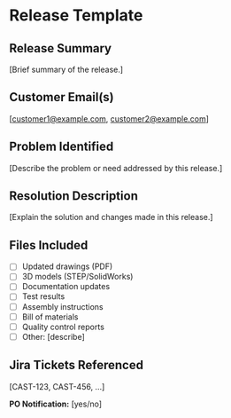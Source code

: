 # Release Template

## Release Summary
[Brief summary of the release.]

## Customer Email(s)
[customer1@example.com, customer2@example.com]

## Problem Identified
[Describe the problem or need addressed by this release.]

## Resolution Description
[Explain the solution and changes made in this release.]

## Files Included
- [ ] Updated drawings (PDF)
- [ ] 3D models (STEP/SolidWorks)
- [ ] Documentation updates
- [ ] Test results
- [ ] Assembly instructions
- [ ] Bill of materials
- [ ] Quality control reports
- [ ] Other: [describe]

## Jira Tickets Referenced
[CAST-123, CAST-456, ...]

**PO Notification:** [yes/no] 